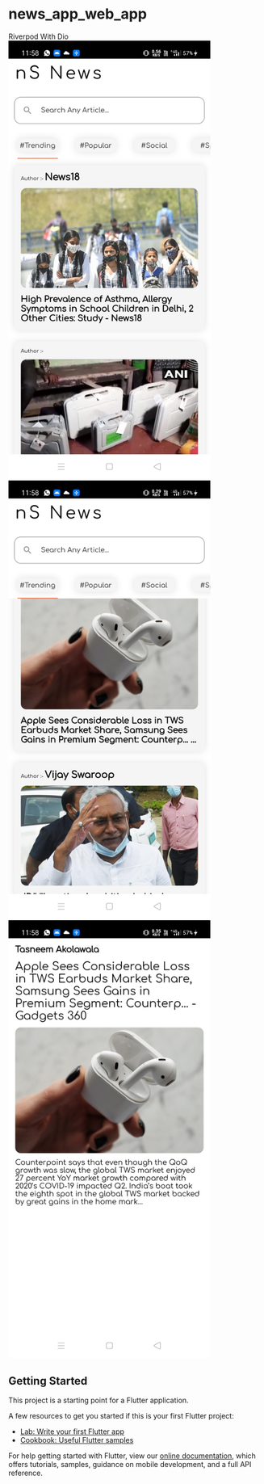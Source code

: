 # news_app_web_app

Riverpod With Dio
<img src="assets/screenShot/screenshot1.jpg" width=400>
<img src="assets/screenShot/screenshot2.jpg" width=400>
<img src="assets/screenShot/screenshot3.jpg" width=400>

## Getting Started

This project is a starting point for a Flutter application.

A few resources to get you started if this is your first Flutter project:

- [Lab: Write your first Flutter app](https://flutter.dev/docs/get-started/codelab)
- [Cookbook: Useful Flutter samples](https://flutter.dev/docs/cookbook)

For help getting started with Flutter, view our
[online documentation](https://flutter.dev/docs), which offers tutorials,
samples, guidance on mobile development, and a full API reference.
